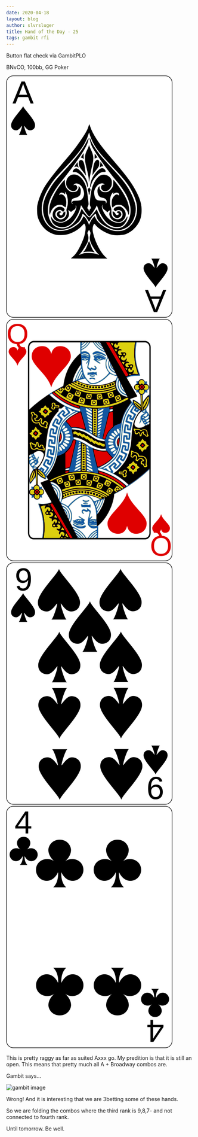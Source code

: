 ```yaml
---
date: 2020-04-18
layout: blog
author: slvrsluger
title: Hand of the Day - 25
tags: gambit rfi
---
```


Button flat check via GambitPLO

BNvCO, 100bb, GG Poker

![card-image](/assets/cards/AS.svg#5cards)
![card-image](/assets/cards/QH.svg#5cards)
![card-image](/assets/cards/9S.svg#5cards)
![card-image](/assets/cards/4C.svg#5cards)

This is pretty raggy as far as suited Axxx go. My predition is that it is still an open. This means that pretty much all A + Broadway combos are.

Gambit says...

![gambit image](/assets/img/AQ94ss_vsCO.png)

Wrong! And it is interesting that we are 3betting some of these hands.

So we are folding the combos where the third rank is 9,8,7- and not connected to fourth rank.

Until tomorrow. Be well.
